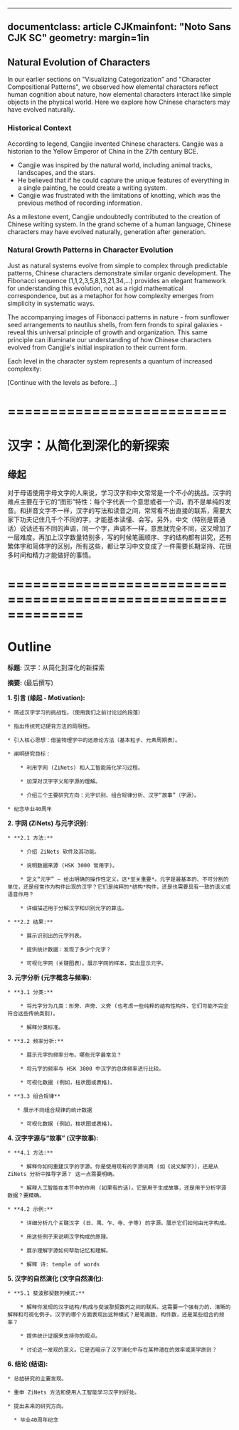 
---
documentclass: article
CJKmainfont: "Noto Sans CJK SC"
geometry: margin=1in
---

## Natural Evolution of Characters

In our earlier sections on "Visualizing Categorization" and "Character Compositional Patterns", we observed how elemental characters reflect human cognition about nature, how elemental characters interact like simple objects in the physical world. Here we explore how Chinese characters may have evolved naturally.

### Historical Context

According to legend, Cangjie invented Chinese characters. Cangjie was a historian to the Yellow Emperor of China in the 27th century BCE. 
- Cangjie was inspired by the natural world, including animal tracks, landscapes, and the stars.
- He believed that if he could capture the unique features of everything in a single painting, he could create a writing system.
- Cangjie was frustrated with the limitations of knotting, which was the previous method of recording information.

As a milestone event, Cangjie undoubtedly contributed to the creation of Chinese writing system. In the grand scheme of a human language, Chinese characters may have evolved naturally, generation after generation.

### Natural Growth Patterns in Character Evolution

Just as natural systems evolve from simple to complex through predictable patterns, Chinese characters demonstrate similar organic development. The Fibonacci sequence (1,1,2,3,5,8,13,21,34,...) provides an elegant framework for understanding this evolution, not as a rigid mathematical correspondence, but as a metaphor for how complexity emerges from simplicity in systematic ways.

The accompanying images of Fibonacci patterns in nature - from sunflower seed arrangements to nautilus shells, from fern fronds to spiral galaxies - reveal this universal principle of growth and organization. This same principle can illuminate our understanding of how Chinese characters evolved from Cangjie's initial inspiration to their current form.

Each level in the character system represents a quantum of increased complexity:

[Continue with the levels as before...]



# ==========================







# 汉字：从简化到深化的新探索

## 缘起

对于母语使用字母文字的人来说，学习汉字和中文常常是一个不小的挑战。汉字的难点主要在于它的“图形”特性：每个字代表一个意思或者一个词，而不是单纯的发音。和拼音文字不一样，汉字的写法和读音之间，常常看不出直接的联系，需要大家下功夫记住几千个不同的字，才能基本读懂、会写。另外，中文（特别是普通话）说话还有不同的声调，同一个字，声调不一样，意思就完全不同，这又增加了一层难度。再加上汉字数量特别多，写的时候笔画顺序、字的结构都有讲究，还有繁体字和简体字的区别，所有这些，都让学习中文变成了一件需要长期坚持、花很多时间和精力才能做好的事情。

# =============================================================
# Outline

**标题:** 汉字：从简化到深化的新探索



**摘要:** (最后撰写)



**1. 引言 (缘起 - Motivation):**

    * 简述汉字学习的挑战性。（使用我们之前讨论过的段落）

    * 指出传统死记硬背方法的局限性。

    * 引入核心思想：借鉴物理学中的还原论方法（基本粒子、元素周期表）。

    * 阐明研究目标：

        * 利用字网 (ZiNets) 和人工智能简化学习过程。

        * 加深对汉字字义和字源的理解。

        * 介绍三个主要研究方向：元字识别、组合规律分析、汉字“故事”（字源）。

    * 纪念毕业40周年



**2. 字网 (ZiNets) 与元字识别:**

    * **2.1 方法:**

        * 介绍 ZiNets 软件及其功能。

        * 说明数据来源 (HSK 3000 常用字)。

        * 定义“元字” – 给出明确的操作性定义。这*至关重要*。元字是最基本的、不可分割的单位，还是经常作为构件出现的汉字？它们是纯粹的*结构*构件，还是也需要具有一致的语义或语音作用？

        * 详细描述用于分解汉字和识别元字的算法。

    * **2.2 结果:**

        * 展示识别出的元字列表。

        * 提供统计数据：发现了多少个元字？

        * 可视化字网（关键图表）。展示字网的样本，突出显示元字。



**3. 元字分析 (元字概念与频率):**

    * **3.1 分类:**

        * 将元字分为几类：形旁、声旁、义旁 (也考虑一些纯粹的结构性构件，它们可能不完全符合这些传统类别)。

        * 解释分类标准。

    * **3.2 频率分析:**

        * 展示元字的频率分布。哪些元字最常见？

        * 将元字的频率与 HSK 3000 中汉字的总体频率进行比较。

        * 可视化数据 (例如，柱状图或表格)。

    * **3.3 组合规律**

       * 展示不同组合规律的统计数据

        * 可视化数据 (例如，柱状图或表格)。

**4. 汉字字源与“故事” (汉字故事):**

    * **4.1 方法:**

        * 解释你如何重建汉字的字源。你是使用现有的字源词典 (如《说文解字》)，还是从 ZiNets 分析中推导字源？ 这一点需要明确。

        * 解释人工智能在本节中的作用 (如果有的话)。它是用于生成故事，还是用于分析字源数据？要精确。

    * **4.2 示例:**

        * 详细分析几个关键汉字 (日、禺、乍、寺、子等) 的字源。展示它们如何由元字构成。

        * 用这些例子来说明汉字构成的原理。

        * 展示理解字源如何帮助记忆和理解。

        * 解释 诗: temple of words



**5. 汉字的自然演化 (文字自然演化):**

    * **5.1 斐波那契数列模式:**

        * 解释你发现的汉字结构/构成与斐波那契数列之间的联系。这需要一个强有力的、清晰的解释和可视化例子。汉字的哪个方面表现出这种模式？是笔画数、构件数，还是某些组合的频率？

        * 提供统计证据来支持你的观点。

        * 讨论这一发现的意义。它是否暗示了汉字演化中存在某种潜在的效率或美学原则？



**6. 结论 (结语):**

    * 总结研究的主要发现。

    * 重申 ZiNets 方法和使用人工智能学习汉字的好处。

    * 提出未来的研究方向。

      * 毕业40周年纪念



